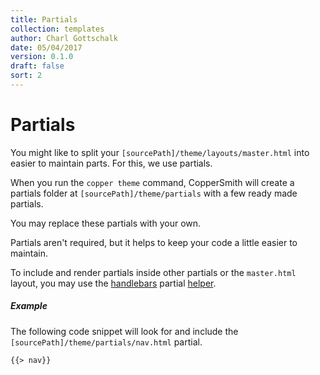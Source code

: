```yaml
---
title: Partials
collection: templates
author: Charl Gottschalk
date: 05/04/2017
version: 0.1.0
draft: false
sort: 2
---
```


# Partials

You might like to split your `[sourcePath]/theme/layouts/master.html` into easier to maintain parts. For this, we use partials.

When you run the `copper theme` command, CopperSmith will create a partials folder at `[sourcePath]/theme/partials` with a few ready made partials.

You may replace these partials with your own.

Partials aren't required, but it helps to keep your code a little easier to maintain.

To include and render partials inside other partials or the `master.html` layout, you may use the [handlebars](http://handlebarsjs.com/) partial [helper](http://handlebarsjs.com/partials.html).

##### Example

The following code snippet will look for and include the `[sourcePath]/theme/partials/nav.html` partial.

```
{{> nav}}
```